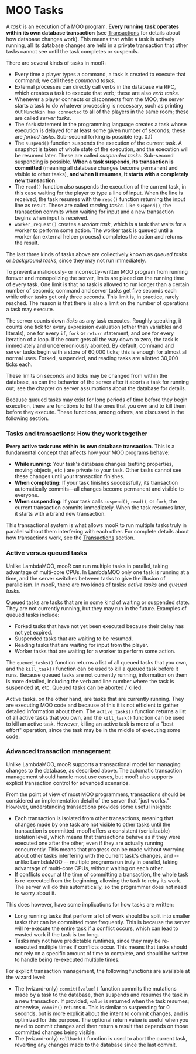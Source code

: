 # MOO Tasks

A _task_ is an execution of a MOO program. **Every running task operates within its own database transaction** (see [Transactions](../the-database/transactions.md) for details about how database changes work). This means that while a task is actively running, all its database changes are held in a private transaction that other tasks cannot see until the task completes or suspends.

There are several kinds of tasks in mooR:

- Every time a player types a command, a task is created to execute that command; we call these _command tasks_.
- External processes can directly call verbs in the database via RPC, which creates a task to execute that verb;
  these are also _verb tasks_.
- Whenever a player connects or disconnects from the MOO, the server starts a task to do whatever processing is
  necessary, such as printing out `Munchkin has connected` to all of the players in the same room; these are called
  _server tasks_.
- The `fork` statement in the programming language creates a task whose execution is delayed for at least some given
  number of seconds; these are _forked tasks_. Sub-second forking is possible (eg. 0.1)
- The `suspend()` function suspends the execution of the current task. A snapshot is taken of whole state of the
  execution, and the execution will be resumed later. These are called _suspended tasks_. Sub-second suspending is
  possible. **When a task suspends, its transaction is committed** (meaning all database changes become permanent and visible to other tasks), **and when it resumes, it starts with a completely new transaction**.
- The `read()` function also suspends the execution of the current task, in this case waiting for the player to type a
  line of input. When the line is received, the task resumes with the `read()` function returning the input line as
  result. These are called _reading tasks_. Like `suspend()`, the transaction commits when waiting for input and a new transaction begins when input is received.
- `worker_request()` creates a _worker task_, which is a task that waits for a worker to perform some action. The
  worker task is queued until a worker (an external helper process) completes the action and returns the result.

The last three kinds of tasks above are collectively known as _queued tasks_ or _background tasks_, since they may not
run immediately.

To prevent a maliciously- or incorrectly-written MOO program from running forever and monopolizing the server, limits
are placed on the running time of every task. One limit is that no task is allowed to run longer than a certain number
of seconds; command and server tasks get five seconds each while other tasks get only three seconds. This limit is, in
practice, rarely reached. The reason is that there is also a limit on the number of operations a task may execute.

The server counts down _ticks_ as any task executes. Roughly speaking, it counts one tick for every expression
evaluation (other than variables and literals), one for every `if`, `fork` or `return` statement, and one for every
iteration of a loop. If the count gets all the way down to zero, the task is immediately and unceremoniously aborted. By
default, command and server tasks begin with a store of 60,000 ticks; this is enough for almost all normal uses. Forked,
suspended, and reading tasks are allotted 30,000 ticks each.

These limits on seconds and ticks may be changed from within the database, as can the behavior of the server after it
aborts a task for running out; see the chapter on server assumptions about the database for details.

Because queued tasks may exist for long periods of time before they begin execution, there are functions to list the
ones that you own and to kill them before they execute. These functions, among others, are discussed in the following
section.

### Tasks and transactions: How they work together

**Every active task runs within its own database transaction.** This is a fundamental concept that affects how your MOO programs behave:

- **While running:** Your task's database changes (setting properties, moving objects, etc.) are private to your task. Other tasks cannot see these changes until your transaction finishes.
- **When completing:** If your task finishes successfully, its transaction automatically commits—all changes become permanent and visible to everyone.
- **When suspending:** If your task calls `suspend()`, `read()`, or `fork`, the current transaction commits immediately. When the task resumes later, it starts with a brand new transaction.

This transactional system is what allows mooR to run multiple tasks truly in parallel without them interfering with each other. For complete details about how transactions work, see the [Transactions](../the-database/transactions.md) section.

### Active versus queued tasks

Unlike LambdaMOO, mooR can run multiple tasks in parallel, taking advantage of multi-core CPUs. In LambdaMOO only one
task is running at a time, and the server switches between tasks to give the illusion of parallelism. In mooR,
there are two kinds of tasks: _active tasks_ and _queued tasks_.

Queued tasks are tasks that are in some kind of waiting or suspended state. They are not currently running, but they
may run in the future. Examples of queued tasks include:

- Forked tasks that have not yet been executed because their delay has not yet expired.
- Suspended tasks that are waiting to be resumed.
- Reading tasks that are waiting for input from the player.
- Worker tasks that are waiting for a worker to perform some action.

The `queued_tasks()` function returns a list of all queued tasks that you own, and the `kill_task()` function can be
used to kill a queued task before it runs. Because queued tasks are not currently running, information on them is more
detailed, including the verb and line number where the task is suspended at, etc. Queued tasks can be aborted / killed.

Active tasks, on the other hand, are tasks that are currently running. They are executing MOO code and because of this
it is not efficient to gather detailed information about them. The `active_tasks()` function returns a list of all
active tasks that you own, and the `kill_task()` function can be used to kill an active task. However, killing an active
task is more of a "best effort" operation, since the task may be in the middle of executing some code.

### Advanced transaction management

Unlike LambdaMOO, mooR supports a transactional model for managing changes to the database, as described above. The automatic transaction management should handle most use cases, but mooR also supports explicit transaction control for advanced scenarios.

From the point of view of most MOO programmers, transactions should be considered an implementation detail of the server that "just works." However, understanding transactions provides some useful insights:

* Each transaction is isolated from other transactions, meaning that changes made by one task are not visible to
  other tasks until the transaction is committed. mooR offers a consistent (serializable) isolation level, which means
  that transactions behave as if they were executed one after the other, even if they are actually running concurrently.
  This means that progress can be made without worrying about other tasks interfering with the current task's changes,
  and -- unlike LambdaMOO -- multiple programs run truly in parallel, taking advantage of multi-core CPUs, without
  waiting on each other.
* If conflicts occur at the time of committing a transaction, the whole task is re-executed from the beginning,
  allowing the task to retry its work. The server will do this automatically, so the programmer does not need to
  worry about it.

This does however, have some implications for how tasks are written:

* Long running tasks that perform a lot of work should be split into smaller tasks that can be
  committed more frequently. This is because the server will re-execute the entire task if a conflict occurs, which
  can lead to wasted work if the task is too long.
* Tasks may not have predictable runtimes, since they may be re-executed multiple times if conflicts
  occur. This means that tasks should not rely on a specific amount of time to complete, and should be written to
  handle being re-executed multiple times.

For explicit transaction management, the following functions are available at the wizard level:

- The (wizard-only) `commit([value])` function commits the mutations made by a task to the database, then suspends
  and resumes the task in a new transaction. If provided, `value` is returned when the task resumes; otherwise,
  `commit()` returns `0`. This is similar to suspending for 0 seconds, but is more explicit about the intent to
  commit changes, and is optimized for this purpose. The optional return value is useful when you need to commit
  changes and then return a result that depends on those committed changes being visible.
- The (wizard-only) `rollback()` function is used to abort the current task, reverting any changes made to the database
  since the last commit.
